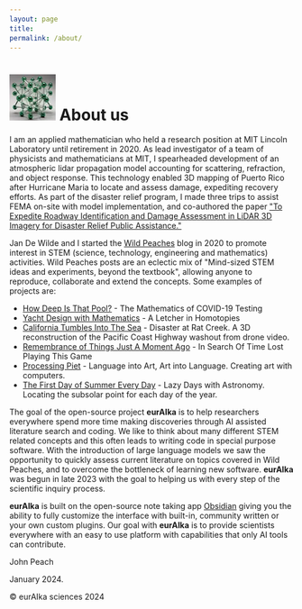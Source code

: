 ```yaml
---
layout: page
title: 
permalink: /about/
---
```


# ![eurAIka-logo-small](/assets/img/site/eurAIka-logo-small.webp) About us

I am an applied mathematician who held a research position at MIT Lincoln Laboratory until retirement in 2020. As lead investigator of a team of physicists and mathematicians at MIT, I spearheaded development of an atmospheric lidar propagation model accounting for scattering, refraction, and object response. This technology enabled 3D mapping of Puerto Rico after Hurricane Maria to locate and assess damage, expediting recovery efforts. As part of the disaster relief program, I made three trips to assist FEMA on-site with model implementation, and co-authored the paper ["To Expedite Roadway Identification and Damage Assessment in LiDAR 3D Imagery for Disaster Relief Public Assistance."](https://www.mdpi.com/2412-3811/7/3/39) 

Jan De Wilde and I started the [Wild Peaches](https://wildpeaches.xyz/) blog in 2020 to promote interest in STEM (science, technology, engineering and mathematics) activities. Wild Peaches posts are an eclectic mix of "Mind-sized STEM ideas and experiments, beyond the textbook", allowing anyone to reproduce, collaborate and extend the concepts. Some examples of projects are:

- [How Deep Is That Pool?](https://wildpeaches.xyz/blog/how-deep-is-that-pool/) - The Mathematics of COVID-19 Testing
- [Yacht Design with Mathematics](https://wildpeaches.xyz/blog/yacht-design-with-mathematics/) - A Letcher in Homotopies
- [California Tumbles Into The Sea](https://wildpeaches.xyz/blog/california-tumbles-into-the-sea/) - Disaster at Rat Creek. A 3D reconstruction of the Pacific Coast Highway washout from drone video.
- [Remembrance of Things Just A Moment Ago](https://wildpeaches.xyz/blog/remembrance-of-things-just-a-moment-ago/) - In Search Of Time Lost Playing This Game
- [Processing Piet](https://wildpeaches.xyz/blog/processing-piet/) - Language into Art, Art into Language. Creating art with computers.
- [The First Day of Summer Every Day](https://wildpeaches.xyz/blog/the-first-day-of-summer-every-day/) - Lazy Days with Astronomy. Locating the subsolar point for each day of the year.

The goal of the open-source project **eurAIka** is to help researchers everywhere spend more time making discoveries through AI assisted literature search and coding. We like to think about many different STEM related concepts and this often leads to writing code in special purpose software. With the introduction of large language models we saw the opportunity to quickly assess current literature on topics covered in Wild Peaches, and to overcome the bottleneck of learning new software. **eurAIka** was begun in late 2023 with the goal to helping us with every step of the scientific inquiry process.

**eurAIka** is built on the open-source note taking app [Obsidian](https://obsidian.md/) giving you the ability to fully customize the interface with built-in, community written or your own custom plugins. Our goal with **eurAIka** is to provide scientists everywhere with an easy to use platform with capabilities that only AI tools can contribute. 

John Peach

January 2024.



© eurAIka sciences 2024




[jekyll-organization]: https://github.com/jekyll
